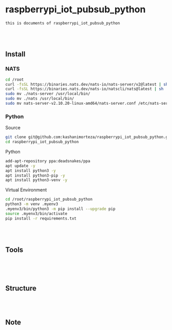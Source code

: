 <!--------------------------------------------------------------------------------- Description -->
# raspberrypi_iot_pubsub_python
    this is documents of raspberrypi_iot_pubsub_python

<!--------------------------------------------------------------------------------- Install -->
<br><br>

## Install

<!-------------------------- NATS -->
### NATS
```bash
cd /root
curl -fsSL https://binaries.nats.dev/nats-io/nats-server/v2@latest | sh
curl -fsSL https://binaries.nats.dev/nats-io/natscli/nats@latest | sh
sudo mv ./nats-server /usr/local/bin/
sudo mv ./nats /usr/local/bin/
sudo mv nats-server-v2.10.20-linux-amd64/nats-server.conf /etc/nats-server.conf
```

<!-------------------------- Python -->
### Python 
Source
```bash
git clone git@github.com:kashanimorteza/raspberrypi_iot_pubsub_python.git
cd raspberrypi_iot_pubsub_python
```
Python
```bash
add-apt-repository ppa:deadsnakes/ppa
apt update -y
apt install python3 -y
apt install python3-pip -y
apt install python3-venv -y
```
Virtual Environment
```bash
cd /root/raspberrypi_iot_pubsub_python
python3 -m venv .myenv3
.myenv3/bin/python3 -m pip install --upgrade pip  
source .myenv3/bin/activate
pip install -r requirements.txt  
```



<!--------------------------------------------------------------------------------- Tools -->
<br><br>

## Tools 
```bash
```

<!--------------------------------------------------------------------------------- Structure -->
<br><br>

## Structure 

<!--------------------------------------------------------------------------------- Note -->
<br><br>

## Note 